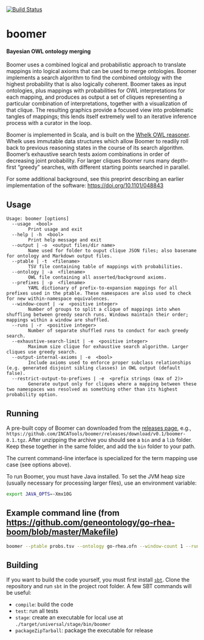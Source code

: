 [![Build Status](https://travis-ci.org/INCATools/boomer.svg?branch=master)](https://travis-ci.org/INCATools/boomer)

# boomer
#### Bayesian OWL ontology merging

Boomer uses a combined logical and probabilistic approach to translate mappings into logical axioms that can be used to merge ontologies. Boomer implements a search algorithm to find the combined ontology with the highest probability that is also logically coherent. Boomer takes as input ontologies, plus mappings with probabilities for OWL interpretations for each mapping, and produces as output a set of cliques representing a particular combination of interpretations, together with a visualization of that clique. The resulting graphics provide a focused view into problematic tangles of mappings; this lends itself extremely well to an iterative inference process with a curator in the loop.

Boomer is implemented in Scala, and is built on the [Whelk OWL reasoner](https://github.com/balhoff/whelk). Whelk uses immutable data structures which allow Boomer to readily roll back to previous reasoning states in the course of its search algorithm. Boomer’s exhaustive search tests axiom combinations in order of decreasing joint probability. For larger cliques Boomer runs many depth-first “greedy” searches, with different starting points searched in parallel.

For some additional background, see this preprint describing an earlier implementation of the software: https://doi.org/10.1101/048843

## Usage

```
Usage: boomer [options]
  --usage  <bool>
        Print usage and exit
  --help | -h  <bool>
        Print help message and exit
  --output | -o  <output files/dir name>
        Name used for folder to ouput clique JSON files; also basename for ontology and Markdown output files.
  --ptable | -t  <filename>
        TSV file containing table of mappings with probabilities.
  --ontology | -a  <filename>
        OWL file containing all asserted/background axioms.
  --prefixes | -p  <filename>
        YAML dictionary of prefix-to-expansion mappings for all prefixes used in the ptable. These namespaces are also used to check for new within-namespace equivalences.
  --window-count | -w  <positive integer>
        Number of groups to split a clique of mappings into when shuffling between greedy search runs. Windows maintain their order; mappings within a window are shuffled.
  --runs | -r  <positive integer>
        Number of separate shuffled runs to conduct for each greedy search.
  --exhaustive-search-limit | -e  <positive integer>
        Maximum size clique for exhaustive search algorithm. Larger cliques use greedy search.
  --output-internal-axioms | -e  <bool>
        Include axioms used to enforce proper subclass relationships (e.g. generated disjoint sibling classes) in OWL output (default false).
  --restrict-output-to-prefixes | -e  <prefix strings (max of 2)>
        Generate output only for cliques where a mapping between these two namespaces was resolved as something other than its highest probability option.
```

## Running

A pre-built copy of Boomer can downloaded from the [releases page](https://github.com/INCATools/boomer/releases), e.g., `https://github.com/INCATools/boomer/releases/download/v0.1/boomer-0.1.tgz`. After unzipping the archive you should see a `bin` and a `lib` folder. Keep these together in the same folder, and add the `bin` folder to your path.

The current command-line interface is specialized for the term mapping use case (see options above).

To run Boomer, you must have Java installed. To set the JVM heap size (usually necessary for processing larger files), use an environment variable:

```bash
export JAVA_OPTS=-Xmx10G
```

## Example command line (from https://github.com/geneontology/go-rhea-boom/blob/master/Makefile)

```bash
boomer --ptable probs.tsv --ontology go-rhea.ofn --window-count 1 --runs 100 --prefixes prefixes.yaml --output rhea-boom --exhaustive-search-limit 14 --restrict-output-to-prefixes=GO --restrict-output-to-prefixes=RHEA
```

## Building

If you want to build the code yourself, you must first install [`sbt`](https://www.scala-sbt.org). Clone the repository and run `sbt` in the project root folder. A few SBT commands will be useful:

- `compile`: build the code
- `test`: run all tests
- `stage`: create an executable for local use at `./target/universal/stage/bin/boomer`
- `packageZipTarball`: package the executable for release

